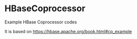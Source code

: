 # HBaseCoprocessor
Example HBase Coprocessor codes

It is based on https://hbase.apache.org/book.html#cp_example
